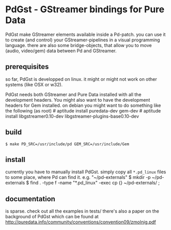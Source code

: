 PdGst - GStreamer bindings for Pure Data
========================================

PdGst make GStreamer elements available inside a Pd-patch.
you can use it to create (and control) your GStreamer-pipelines in a visual
programming language.
there are also some bridge-objects, that allow you to move (audio, video/gem)
data between Pd and GStreamer.

prerequisites
-------------
so far, PdGst is developped on linux. it might or might not work on other
systems (like OSX or w32).

PdGst needs both GStreamer and Pure Data installed with all the development
headers. You might also want to have the development headers for Gem
installed.
on debian you might want to do something like the following (as root)
    # aptitude install puredata-dev gem-dev
    # aptitude install libgstreamer0.10-dev libgstreamer-plugins-base0.10-dev

build
-----
    $ make PD_SRC=/usr/include/pd GEM_SRC=/usr/include/Gem

install
-------
currently you have to manually install PdGst.
simply copy all `*.pd_linux` files to some place,
where Pd can find it. e.g. "~/pd-externals"
    $ mkdir -p ~/pd-externals
    $ find . -type f -name "*.pd_linux" -exec cp \{\} ~/pd-externals/ \;


documentation
-------------
is sparse.
check out all the examples in tests/
there's also a paper on the background of PdGst which can be found at
  http://puredata.info/community/conventions/convention09/zmolnig.pdf
